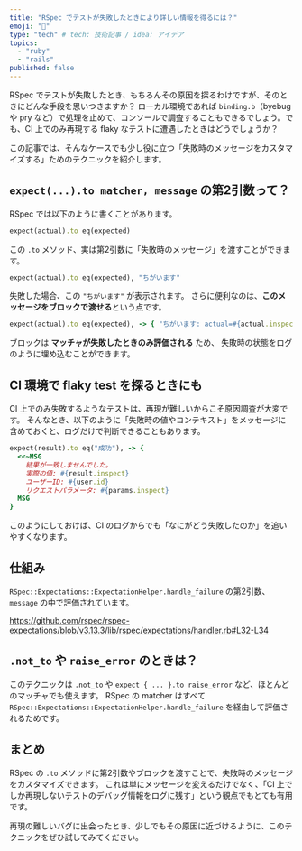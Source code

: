 ```yaml
---
title: "RSpec でテストが失敗したときにより詳しい情報を得るには？"
emoji: "🐫"
type: "tech" # tech: 技術記事 / idea: アイデア
topics:
  - "ruby"
  - "rails"
published: false
---
```


RSpec でテストが失敗したとき、もちろんその原因を探るわけですが、そのときにどんな手段を思いつきますか？
ローカル環境であれば `binding.b`（byebug や pry など）で処理を止めて、コンソールで調査することもできるでしょう。でも、CI 上でのみ再現する flaky なテストに遭遇したときはどうでしょうか？

この記事では、そんなケースでも少し役に立つ「失敗時のメッセージをカスタマイズする」ためのテクニックを紹介します。

## `expect(...).to matcher, message` の第2引数って？

RSpec では以下のように書くことがあります。

```ruby
expect(actual).to eq(expected)
```

この `.to` メソッド、実は第2引数に「失敗時のメッセージ」を渡すことができます。

```ruby
expect(actual).to eq(expected), "ちがいます"
```

失敗した場合、この `"ちがいます"` が表示されます。
さらに便利なのは、**このメッセージをブロックで渡せる**という点です。

```ruby
expect(actual).to eq(expected), -> { "ちがいます: actual=#{actual.inspect}" }
```

ブロックは **マッチャが失敗したときのみ評価される** ため、
失敗時の状態をログのように埋め込むことができます。

## CI 環境で flaky test を探るときにも

CI 上でのみ失敗するようなテストは、再現が難しいからこそ原因調査が大変です。
そんなとき、以下のように「失敗時の値やコンテキスト」をメッセージに含めておくと、ログだけで判断できることもあります。

```ruby
expect(result).to eq("成功"), -> {
  <<~MSG
    結果が一致しませんでした。
    実際の値: #{result.inspect}
    ユーザーID: #{user.id}
    リクエストパラメータ: #{params.inspect}
  MSG
}
```

このようにしておけば、CI のログからでも「なにがどう失敗したのか」を追いやすくなります。

## 仕組み

`RSpec::Expectations::ExpectationHelper.handle_failure` の第2引数、 `message` の中で評価されています。

https://github.com/rspec/rspec-expectations/blob/v3.13.3/lib/rspec/expectations/handler.rb#L32-L34

## `.not_to` や `raise_error` のときは？

このテクニックは `.not_to` や `expect { ... }.to raise_error` など、ほとんどのマッチャでも使えます。
RSpec の matcher はすべて `RSpec::Expectations::ExpectationHelper.handle_failure` を経由して評価されるためです。

## まとめ

RSpec の `.to` メソッドに第2引数やブロックを渡すことで、失敗時のメッセージをカスタマイズできます。
これは単にメッセージを変えるだけでなく、「CI 上でしか再現しないテストのデバッグ情報をログに残す」という観点でもとても有用です。

再現の難しいバグに出会ったとき、少しでもその原因に近づけるように、このテクニックをぜひ試してみてください。
